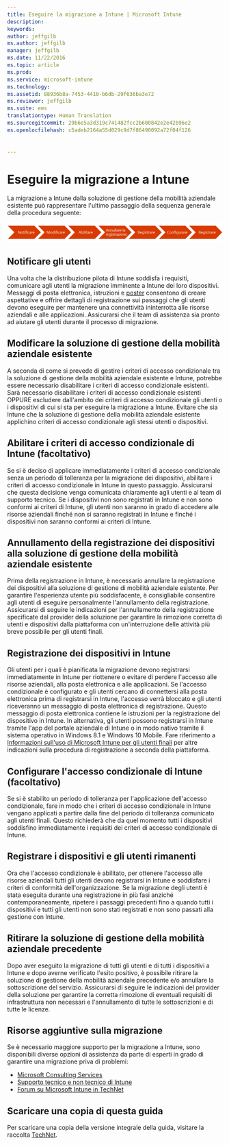 ```yaml
---
title: Eseguire la migrazione a Intune | Microsoft Intune
description: 
keywords: 
author: jeffgilb
ms.author: jeffgilb
manager: jeffgilb
ms.date: 11/22/2016
ms.topic: article
ms.prod: 
ms.service: microsoft-intune
ms.technology: 
ms.assetid: 88936b8a-7453-4410-b6db-29f636ba3e72
ms.reviewer: jeffgilb
ms.suite: ems
translationtype: Human Translation
ms.sourcegitcommit: 29b6e5a3d319c741482fcc2b600842e2e42b96e2
ms.openlocfilehash: c5adeb2164a55d029c9d7f86490092a72f04f126


---
```


# <a name="migrate-to-intune"></a>Eseguire la migrazione a Intune


La migrazione a Intune dalla soluzione di gestione della mobilità aziendale esistente può rappresentare l'ultimo passaggio della sequenza generale della procedura seguente:

![Passaggi della migrazione per Intune](./media/migrate-intune-steps.png)

## <a name="notify-users"></a>Notificare gli utenti

Una volta che la distribuzione pilota di Intune soddisfa i requisiti, comunicare agli utenti la migrazione imminente a Intune dei loro dispositivi. Messaggi di posta elettronica, istruzioni e [poster](https://gallery.technet.microsoft.com/Intune-End-User-Enrollment-3a0c9b0c?WT.mc_id=Blog_Intune_General_PCIT) consentono di creare aspettative e offrire dettagli di registrazione sui passaggi che gli utenti devono eseguire per mantenere una connettività ininterrotta alle risorse aziendali e alle applicazioni. Assicurarsi che il team di assistenza sia pronto ad aiutare gli utenti durante il processo di migrazione.

## <a name="modify-your-existing-enterprise-mobility-management-solution"></a>Modificare la soluzione di gestione della mobilità aziendale esistente

A seconda di come si prevede di gestire i criteri di accesso condizionale tra la soluzione di gestione della mobilità aziendale esistente e Intune, potrebbe essere necessario disabilitare i criteri di accesso condizionale esistenti. Sarà necessario disabilitare i criteri di accesso condizionale esistenti OPPURE escludere dall'ambito dei criteri di accesso condizionale gli utenti o i dispositivi di cui si sta per eseguire la migrazione a Intune.  Evitare che sia Intune che la soluzione di gestione della mobilità aziendale esistente applichino criteri di accesso condizionale agli stessi utenti o dispositivi.

## <a name="enable-intune-conditional-access-policy-optional"></a>Abilitare i criteri di accesso condizionale di Intune (facoltativo)

Se si è deciso di applicare immediatamente i criteri di accesso condizionale senza un periodo di tolleranza per la migrazione dei dispositivi, abilitare i criteri di accesso condizionale in Intune in questo passaggio.  Assicurarsi che questa decisione venga comunicata chiaramente agli utenti e al team di supporto tecnico.  Se i dispositivi non sono registrati in Intune e non sono conformi ai criteri di Intune, gli utenti non saranno in grado di accedere alle risorse aziendali finché non si saranno registrati in Intune e finché i dispositivi non saranno conformi ai criteri di Intune.

## <a name="unenrolling-devices-from-your-existing-enterprise-mobility-management-solution"></a>Annullamento della registrazione dei dispositivi alla soluzione di gestione della mobilità aziendale esistente

Prima della registrazione in Intune, è necessario annullare la registrazione dei dispositivi alla soluzione di gestione di mobilità aziendale esistente. Per garantire l'esperienza utente più soddisfacente, è consigliabile consentire agli utenti di eseguire personalmente l'annullamento della registrazione.  Assicurarsi di seguire le indicazioni per l'annullamento della registrazione specificate dal provider della soluzione per garantire la rimozione corretta di utenti e dispositivi dalla piattaforma con un'interruzione delle attività più breve possibile per gli utenti finali.

## <a name="enrolling-devices-in-intune"></a>Registrazione dei dispositivi in Intune

Gli utenti per i quali è pianificata la migrazione devono registrarsi immediatamente in Intune per riottenere o evitare di perdere l'accesso alle risorse aziendali, alla posta elettronica e alle applicazioni. Se l'accesso condizionale è configurato e gli utenti cercano di connettersi alla posta elettronica prima di registrarsi in Intune, l'accesso verrà bloccato e gli utenti riceveranno un messaggio di posta elettronica di registrazione. Questo messaggio di posta elettronica contiene le istruzioni per la registrazione del dispositivo in Intune.  In alternativa, gli utenti possono registrarsi in Intune tramite l'app del portale aziendale di Intune o in modo nativo tramite il sistema operativo in Windows 8.1 e Windows 10 Mobile. Fare riferimento a [Informazioni sull'uso di Microsoft Intune per gli utenti finali](/intune/deploy-use/what-to-tell-your-end-users-about-using-microsoft-intune) per altre indicazioni sulla procedura di registrazione a seconda della piattaforma.

## <a name="configure-intune-conditional-access-optional"></a>Configurare l'accesso condizionale di Intune (facoltativo)

Se si è stabilito un periodo di tolleranza per l'applicazione dell'accesso condizionale, fare in modo che i criteri di accesso condizionale in Intune vengano applicati a partire dalla fine del periodo di tolleranza comunicato agli utenti finali. Questo richiederà che da quel momento tutti i dispositivi soddisfino immediatamente i requisiti dei criteri di accesso condizionale di Intune.

## <a name="enroll-remaining-devices-and-users"></a>Registrare i dispositivi e gli utenti rimanenti

Ora che l'accesso condizionale è abilitato, per ottenere l'accesso alle risorse aziendali tutti gli utenti devono registrarsi in Intune e soddisfare i criteri di conformità dell'organizzazione. Se la migrazione degli utenti è stata eseguita durante una registrazione in più fasi anziché contemporaneamente, ripetere i passaggi precedenti fino a quando tutti i dispositivi e tutti gli utenti non sono stati registrati e non sono passati alla gestione con Intune.

## <a name="retire-the-previous-enterprise-mobility-management-solution"></a>Ritirare la soluzione di gestione della mobilità aziendale precedente

Dopo aver eseguito la migrazione di tutti gli utenti e di tutti i dispositivi a Intune e dopo averne verificato l'esito positivo, è possibile ritirare la soluzione di gestione della mobilità aziendale precedente e/o annullare la sottoscrizione del servizio. Assicurarsi di seguire le indicazioni del provider della soluzione per garantire la corretta rimozione di eventuali requisiti di infrastruttura non necessari e l'annullamento di tutte le sottoscrizioni e di tutte le licenze.

## <a name="additional-migration-resources"></a>Risorse aggiuntive sulla migrazione

Se è necessario maggiore supporto per la migrazione a Intune, sono disponibili diverse opzioni di assistenza da parte di esperti in grado di garantire una migrazione priva di problemi:

<!--- - [Microsoft Intune Onboarding](/em/solutions/fasttrack-center-benefit-for-enterprise-mobility-suite-ems)--->
- [Microsoft Consulting Services](https://www.microsoft.com/en-us/microsoftservices/default.aspx)
- [Supporto tecnico e non tecnico di Intune](/intune/troubleshoot/how-to-get-support-for-microsoft-intune)
- [Forum su Microsoft Intune in TechNet](https://social.technet.microsoft.com/Forums/en-US/home?forum=microsoftintuneprod)

## <a name="get-a-downloadable-copy-of-this-guide"></a>Scaricare una copia di questa guida

Per scaricare una copia della versione integrale della guida, visitare la raccolta [TechNet](https://gallery.technet.microsoft.com/Migrating-to-Intune-ea439387).



<!--HONumber=Nov16_HO4-->


